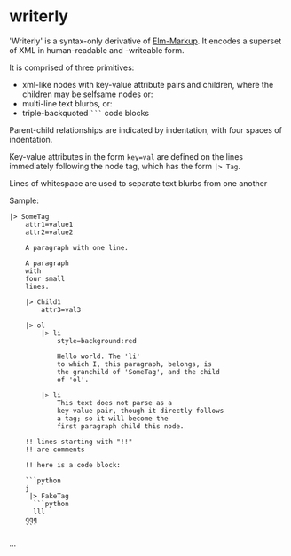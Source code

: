 # writerly

'Writerly' is a syntax-only derivative of [Elm-Markup](https://github.com/mdgriffith/elm-markup). It encodes a superset of XML in human-readable and -writeable form.

It is comprised of three primitives:

- xml-like nodes with key-value attribute pairs and children, where the children may be selfsame nodes or:
- multi-line text blurbs, or:
- triple-backquoted ```` ``` ```` code blocks

Parent-child relationships are indicated by indentation, with four spaces of indentation.

Key-value attributes in the form `key=val` are defined on the lines immediately following the node tag, which has the form `|> Tag`.

Lines of whitespace are used to separate text blurbs from one another

Sample:

```
|> SomeTag
    attr1=value1
    attr2=value2

    A paragraph with one line.

    A paragraph
    with
    four small
    lines.

    |> Child1
        attr3=val3

    |> ol
        |> li
            style=background:red

            Hello world. The 'li'
            to which I, this paragraph, belongs, is
            the granchild of 'SomeTag', and the child
            of 'ol'.

        |> li
            This text does not parse as a
            key-value pair, though it directly follows
            a tag; so it will become the
            first paragraph child this node.

    !! lines starting with "!!"
    !! are comments

    !! here is a code block:

    ```python
    j
     |> FakeTag
      ```python
      lll
    qqq
    ```
```
...
